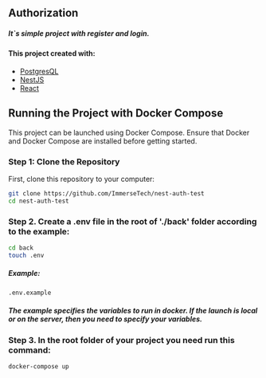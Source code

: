 ## Authorization
##### It`s simple project with register and login. 
#### This project created with:
- [PostgresQL](https://www.postgresql.org/)
- [NestJS](https://nestjs.com/)
- [React](https://react.dev/)

## Running the Project with Docker Compose

This project can be launched using Docker Compose. Ensure that Docker and Docker Compose are installed before getting started.

### Step 1: Clone the Repository

First, clone this repository to your computer:

```bash
git clone https://github.com/ImmerseTech/nest-auth-test
cd nest-auth-test
```
### Step 2. Create a .env file in the root of './back' folder according to the example:
```bash
cd back
touch .env
```
##### Example:
```bash
.env.example
```


##### The example specifies the variables to run in docker. If the launch is local or on the server, then you need to specify your variables.

### Step 3. In the root folder of your project you need run this command:
```bash
docker-compose up
```